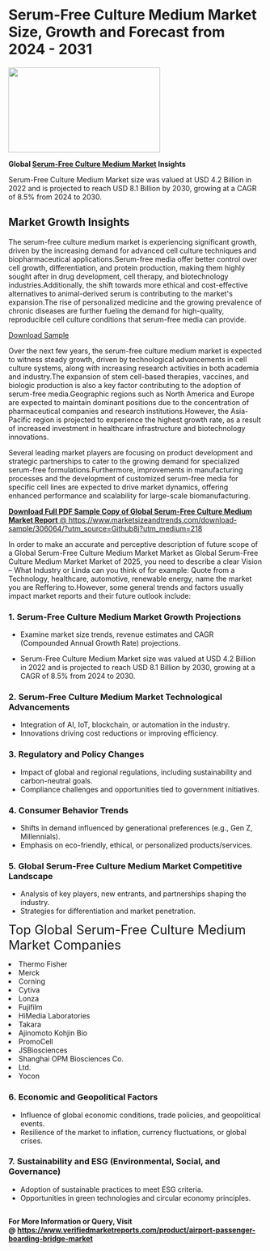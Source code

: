 <H1>Serum-Free Culture Medium Market Size, Growth and Forecast from 2024 - 2031</H1><img class="aligncenter size-medium wp-image-584254" src="https://thirdeyenews.in/wp-content/uploads/2024/09/Global-Market-Research-300x168.jpeg" alt="" width="300" height="168" /><p><strong>Global&nbsp;<a href="https://www.marketsizeandtrends.com/download-sample/306064/?utm_source=Github8j?utm_medium=218">Serum-Free Culture Medium Market</a> Insights</strong></p><p>Serum-Free Culture Medium Market size was valued at USD 4.2 Billion in 2022 and is projected to reach USD 8.1 Billion by 2030, growing at a CAGR of 8.5% from 2024 to 2030.</p><p><h2>Market Growth Insights</h2> <p>The serum-free culture medium market is experiencing significant growth, driven by the increasing demand for advanced cell culture techniques and biopharmaceutical applications.Serum-free media offer better control over cell growth, differentiation, and protein production, making them highly sought after in drug development, cell therapy, and biotechnology industries.Additionally, the shift towards more ethical and cost-effective alternatives to animal-derived serum is contributing to the market's expansion.The rise of personalized medicine and the growing prevalence of chronic diseases are further fueling the demand for high-quality, reproducible cell culture conditions that serum-free media can provide.</p> <p><a href="#">Download Sample</a></p> <p>Over the next few years, the serum-free culture medium market is expected to witness steady growth, driven by technological advancements in cell culture systems, along with increasing research activities in both academia and industry.The expansion of stem cell-based therapies, vaccines, and biologic production is also a key factor contributing to the adoption of serum-free media.Geographic regions such as North America and Europe are expected to maintain dominant positions due to the concentration of pharmaceutical companies and research institutions.However, the Asia-Pacific region is projected to experience the highest growth rate, as a result of increased investment in healthcare infrastructure and biotechnology innovations.</p> <p>Several leading market players are focusing on product development and strategic partnerships to cater to the growing demand for specialized serum-free formulations.Furthermore, improvements in manufacturing processes and the development of customized serum-free media for specific cell lines are expected to drive market dynamics, offering enhanced performance and scalability for large-scale biomanufacturing.</p> <p><a href="#"></p><p><span class=""><strong>Download Full PDF Sample Copy of Global Serum-Free Culture Medium Market Report</strong> @ <a href="https://www.marketsizeandtrends.com/download-sample/306064/?utm_source=Github8j?utm_medium=218" target="_blank">https://www.marketsizeandtrends.com/download-sample/306064/?utm_source=Github8j?utm_medium=218</a></span></p><p>In order to make an accurate and perceptive description of future scope of a Global&nbsp;Serum-Free Culture Medium Market Market as Global&nbsp;Serum-Free Culture Medium Market Market of 2025, you need to describe a clear Vision &ndash; What Industry or Linda can you think of for example: Quote from a Technology, healthcare, automotive, renewable energy, name the market you are Reffering to.However, some general trends and factors usually impact market reports and their future outlook include:</p><h3>1.&nbsp;<strong>Serum-Free Culture Medium Market Growth Projections</strong></h3><ul><li>Examine market size trends, revenue estimates and CAGR (Compounded Annual Growth Rate) projections.</li><li><p>Serum-Free Culture Medium Market size was valued at USD 4.2 Billion in 2022 and is projected to reach USD 8.1 Billion by 2030, growing at a CAGR of 8.5% from 2024 to 2030.</p></li></ul><h3>2.&nbsp;<strong>Serum-Free Culture Medium Market Technological Advancements</strong></h3><ul><li>Integration of AI, IoT, blockchain, or automation in the industry.</li><li>Innovations driving cost reductions or improving efficiency.</li></ul><h3>3.&nbsp;<strong>Regulatory and Policy Changes</strong></h3><ul><li>Impact of global and regional regulations, including sustainability and carbon-neutral goals.</li><li>Compliance challenges and opportunities tied to government initiatives.</li></ul><h3>4.&nbsp;<strong>Consumer Behavior Trends</strong></h3><ul><li>Shifts in demand influenced by generational preferences (e.g., Gen Z, Millennials).</li><li>Emphasis on eco-friendly, ethical, or personalized products/services.</li></ul><h3>5.&nbsp;<strong>Global Serum-Free Culture Medium Market Competitive Landscape</strong></h3><ul><li>Analysis of key players, new entrants, and partnerships shaping the industry.</li><li>Strategies for differentiation and market penetration.</li></ul><p data-pm-slice="1 1 []"><span style="color: inherit; font-family: inherit; font-size: 25px;">Top Global Serum-Free Culture Medium Market Companies</span></p><div class="" data-test-id=""><p><li>Thermo Fisher</li><li> Merck</li><li> Corning</li><li> Cytiva</li><li> Lonza</li><li> Fujifilm</li><li> HiMedia Laboratories</li><li> Takara</li><li> Ajinomoto Kohjin Bio</li><li> PromoCell</li><li> JSBiosciences</li><li> Shanghai OPM Biosciences Co.</li><li> Ltd.</li><li> Yocon</li></p></div><h3>6.&nbsp;<strong>Economic and Geopolitical Factors</strong></h3><ul><li>Influence of global economic conditions, trade policies, and geopolitical events.</li><li>Resilience of the market to inflation, currency fluctuations, or global crises.</li></ul><h3>7.&nbsp;<strong>Sustainability and ESG (Environmental, Social, and Governance)</strong></h3><ul><li>Adoption of sustainable practices to meet ESG criteria.</li><li>Opportunities in green technologies and circular economy principles.</li></ul><h2><strong style="font-size: 14px;">For More Information or Query, Visit @&nbsp;</strong><a style="background-color: #ffffff; font-size: 14px;" href="https://www.marketsizeandtrends.com/report/serum-free-culture-medium-market/" target="_blank">https://www.verifiedmarketreports.com/product/airport-passenger-boarding-bridge-market</a></h2>